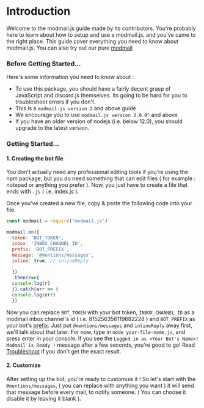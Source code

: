 <h1>Introduction</h1>

Welcome to the modmail.js guide made by its contributors. You're probably here to learn about how to setup and use a modmail.js, and you've came to the right place.
This guide cover everything you need to know about modmail.js. You can also try out our pure [modmail](https://github.com/botstudios/modmail)

### **Before Getting Started**...

Here's some information you need to know about :

  - To use this package, you should have a fairly decent grasp of JavaScript and discord.js themselves. Its going to be hard for you to troubleshoot errors if you don't.
  - This is a `modmail.js version 2` and above guide
  - We encourage you to use `modmail.js version 2.0.0^` and above
  - If you have an older version of nodejs (i.e. below 12.0), you should upgrade to the latest version.
  
### **Getting Started**...

#### **1. Creating the bot file**

You don't actually need any professional editing tools if you're using the npm package, but you do need something that can edit files ( for example : notepad or anything you prefer ). Now, you just have to create a file that ends with `.js` ( i.e. index.js ).

Once you've created a new file, copy & paste the following code into your file.

```js
const modmail = require('modmail.js') 

modmail.on({ 
  token: 'BOT_TOKEN', 
  inbox: 'INBOX_CHANNEL_ID', 
  prefix: 'BOT_PREFIX', 
  message: '@mentions/messages', 
  inline: true, // inlineReply
  
  })
  .then(r=>{
  console.log(r)
  }).catch(err => {
  console.log(err)
  })
  ```
Now you can replace `BOT_TOKEN` with your bot token, `INBOX_CHANNEL_ID` as a modmail inbox channel's id ( i.e. 815256356119682228 ) and `BOT_PREFIX` as your bot's [prefix](https://modmail.js.org/prefix). Just put `@mentions/messages` and `inlineReply` away first, we'll talk about that later. For now, type in `node your-file-name.js`, and press enter in your console. If you see the `Logged in as <Your Bot's Name>! Modmail Is Ready !` message after a few seconds, you're good to go! Read [Troubleshoot](#troubleshoot) if you don't get the exact result.

#### **2. Customize**

After setting up the bot, you're ready to customize it ! So let's start with the `@mentions/messages`, ( you can replace with anything you want ) it will send that message before every mail, to notify someone. ( You can choose it disable it by leaving it blank ).

